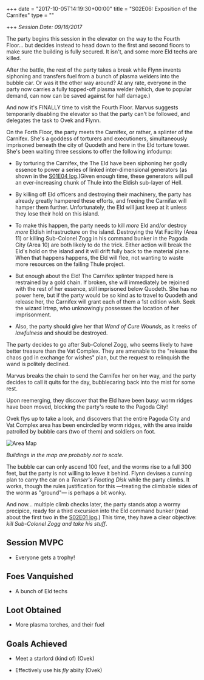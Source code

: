 +++
date = "2017-10-05T14:19:30+00:00"
title = "S02E06: Exposition of the Carnifex"
type = ""

+++
*Session Date: 09/16/2017*

The party begins this session in the elevator on the way to the Fourth Floor... but decides instead to head down to the first and second floors to make sure the building is fully secured. It isn't, and some more Eld techs are killed.

<!--more-->

After the battle, the rest of the party takes a break while Flynn invents siphoning and transfers fuel from a bunch of plasma welders into the bubble car. Or was it the other way around? At any rate, everyone in the party now carries a fully topped-off plasma welder (which, due to popular demand, can now can be saved against for half damage.)

And now it's FINALLY time to visit the Fourth Floor. Marvus suggests temporarily disabling the elevator so that the party can't be followed, and delegates the task to Ovek and Flynn.

On the Forth Floor, the party meets the Carnifex, or rather, a splinter of the Carnifex. She's a goddess of torturers and executioners, simultaneously imprisoned beneath the city of Quodeth and here in the Eld torture tower. She's been waiting three sessions to offer the following infodump:

*  By torturing the Carnifex, the The Eld have been siphoning her godly essence to power a series of linked inter-dimensional generators (as shown in the [S01E04 log](/2017/08/s02e04-the-corpselvator/#wallmap).)Given enough time, these generators will pull an ever-increasing chunk of Thule into the Eldish sub-layer of Hell. 

* By killing off Eld officers and destroying their machinery, the party has already greatly hampered these efforts, and freeing the Carnifax will hamper them further. Unfortunately, the Eld will just keep at it unless they lose their hold on this island. 

* To make this happen, the party needs to kill _more_ Eld and/or destroy _more_ Eldish infrastructure on the island.  Destroying the Vat Facility (Area 11) or killing Sub-Colonel Zogg in his command bunker in the Pagoda City (Area 10) are both likely to do the trick. Either action will break the Eld's hold on the island and it will drift fully back to the material plane. When that happens happens, the Eld will flee, not wanting to waste more resources on the failing Thule project.


* But enough about the Eld! The Carnifex splinter trapped here is restrained by a gold chain. If broken, she will immediately be rejoined with the rest of her essence, still imprisoned below Quodeth. She has no power here, but if the party would be so kind as to travel to Quodeth and release her, the Carnifex will grant each of them a 1st edition *wish*. Seek the wizard Irtrep, who unknowingly possesses the location of her imprisonment.

* Also, the party should give her that *Wand of Cure Wounds*, as it reeks of *lawfulness* and should be destroyed.

The party decides to go after Sub-Colonel Zogg, who seems likely to have better treasure than the Vat Complex. They are amenable to the "release the chaos god in exchange for wishes" plan, but the request to relinquish the wand is politely declined.

Marvus breaks the chain to send the Carnifex her on her way, and the party decides to call it quits for the day, bubblecaring back into the mist for some rest. 

Upon reemerging, they discover that the Eld have been busy: worm ridges have been moved, blocking the party's route to the Pagoda City!

Ovek flys up to take a look, and discovers that the entire Pagoda City and Vat Complex area has been encircled by worm ridges, with the area inside patrolled by bubble cars (two of them) and soldiers on foot.

![Area Map](/uploads/session_6_map.png)

_Buildings in the map are probably not to scale._

The bubble car can only ascend 100 feet, and the worms rise to a full 300 feet, but the party is not willing to leave it behind. Flynn devises a cunning plan to carry the car on a _Tenser's Floating Disk_ while the party climbs. It works, though the rules justification for this &mdash;treating the climbable sides of the worm as "ground"&mdash; is perhaps a bit wonky.

And now... multiple climb checks later, the party stands atop a wormy precipice, ready for a third excursion into the Eld command bunker (read about the first two in the [S02E01 log](/2017/04/s02e01-city-of-the-eld/#area10).) This time, they have a clear objective: *kill Sub-Colonel Zogg and take his stuff*. 

## Session MVPC

* Everyone gets a trophy!

## Foes Vanquished

* A bunch of Eld techs

## Loot Obtained

* More plasma torches, and their fuel

## Goals Achieved

* Meet a starlord (kind of) (Ovek)

* Effectively use his *fly* abiity (Ovek)
